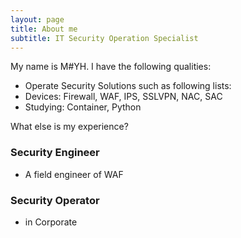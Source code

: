 ```yaml
---
layout: page
title: About me
subtitle: IT Security Operation Specialist
---
```


My name is M#YH. I have the following qualities:

- Operate Security Solutions such as following lists:
- Devices: Firewall, WAF, IPS, SSLVPN, NAC, SAC
- Studying: Container, Python

What else is my experience?

### Security Engineer
- A field engineer of WAF

### Security Operator
- in Corporate